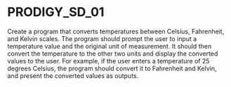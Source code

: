 # PRODIGY_SD_01
Create a program that converts
temperatures between Celsius,
Fahrenheit, and Kelvin scales. The
program should prompt the user to
input a temperature value and the
original unit of measurement. It
should then convert the temperature
to the other two units and display
the converted values to the user. For
example, if the user enters a
temperature of 25 degrees Celsius,
the program should convert it to
Fahrenheit and Kelvin, and present
the converted values as outputs.

